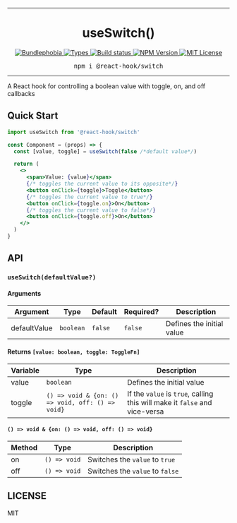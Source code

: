 <hr>
<div align="center">
  <h1 align="center">
    useSwitch()
  </h1>
</div>

<p align="center">
  <a href="https://bundlephobia.com/result?p=@react-hook/switch">
    <img alt="Bundlephobia" src="https://img.shields.io/bundlephobia/minzip/@react-hook/switch?style=for-the-badge&labelColor=24292e">
  </a>
  <a aria-label="Types" href="https://www.npmjs.com/package/@react-hook/switch">
    <img alt="Types" src="https://img.shields.io/npm/types/@react-hook/switch?style=for-the-badge&labelColor=24292e">
  </a>
  <a aria-label="Build status" href="https://travis-ci.com/jaredLunde/react-hook">
    <img alt="Build status" src="https://img.shields.io/travis/com/jaredLunde/react-hook?style=for-the-badge&labelColor=24292e">
  </a>
  <a aria-label="NPM version" href="https://www.npmjs.com/package/@react-hook/switch">
    <img alt="NPM Version" src="https://img.shields.io/npm/v/@react-hook/switch?style=for-the-badge&labelColor=24292e">
  </a>
  <a aria-label="License" href="https://jaredlunde.mit-license.org/">
    <img alt="MIT License" src="https://img.shields.io/npm/l/@react-hook/switch?style=for-the-badge&labelColor=24292e">
  </a>
</p>

<pre align="center">npm i @react-hook/switch</pre>
<hr>

A React hook for controlling a boolean value with toggle, on, and off callbacks

## Quick Start

```jsx harmony
import useSwitch from '@react-hook/switch'

const Component = (props) => {
  const [value, toggle] = useSwitch(false /*default value*/)

  return (
    <>
      <span>Value: {value}</span>
      {/* toggles the current value to its opposite*/}
      <button onClick={toggle}>Toggle</button>
      {/* toggles the current value to true*/}
      <button onClick={toggle.on}>On</button>
      {/* toggles the current value to false*/}
      <button onClick={toggle.off}>On</button>
    </>
  )
}
```

## API

### `useSwitch(defaultValue?)`

#### Arguments

| Argument     | Type      | Default | Required? | Description               |
| ------------ | --------- | ------- | --------- | ------------------------- |
| defaultValue | `boolean` | `false` | `false`   | Defines the initial value |

#### Returns `[value: boolean, toggle: ToggleFn]`

| Variable | Type                                             | Description                                                                |
| -------- | ------------------------------------------------ | -------------------------------------------------------------------------- |
| value    | `boolean`                                        | Defines the initial value                                                  |
| toggle   | `() => void & {on: () => void, off: () => void}` | If the `value` is `true`, calling this will make it `false` and vice-versa |

#### `() => void & {on: () => void, off: () => void}`

| Method | Type         | Description                     |
| ------ | ------------ | ------------------------------- |
| on     | `() => void` | Switches the `value` to `true`  |
| off    | `() => void` | Switches the `value` to `false` |

## LICENSE

MIT
